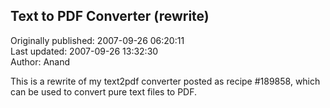 ## Text to PDF Converter (rewrite)  
Originally published: 2007-09-26 06:20:11  
Last updated: 2007-09-26 13:32:30  
Author: Anand   
  
This is a rewrite of my text2pdf converter posted as recipe #189858, which can be used to convert pure text files to PDF.